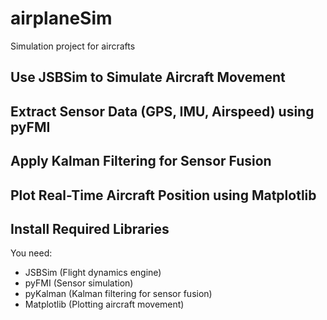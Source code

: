 # airplaneSim
Simulation project for aircrafts
## Use JSBSim to Simulate Aircraft Movement
## Extract Sensor Data (GPS, IMU, Airspeed) using pyFMI
## Apply Kalman Filtering for Sensor Fusion
## Plot Real-Time Aircraft Position using Matplotlib

## Install Required Libraries
You need:

- JSBSim (Flight dynamics engine)
- pyFMI (Sensor simulation)
- pyKalman (Kalman filtering for sensor fusion)
- Matplotlib (Plotting aircraft movement)
